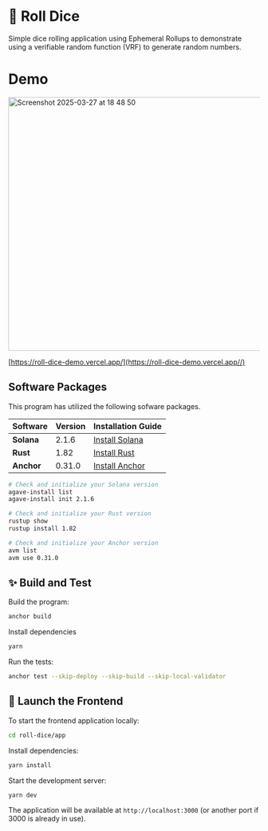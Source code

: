 # 🎲 Roll Dice

Simple dice rolling application using Ephemeral Rollups to demonstrate using a verifiable random function (VRF) to generate random numbers.

# Demo

<img width="508" alt="Screenshot 2025-03-27 at 18 48 50" src="https://github.com/user-attachments/assets/8b67fd33-c9b4-48f1-9a1a-92a9e8d74111" />

[https://roll-dice-demo.vercel.app/](https://roll-dice-demo.vercel.app//)

## Software Packages

This program has utilized the following sofware packages.

| Software   | Version | Installation Guide                                              |
| ---------- | ------- | --------------------------------------------------------------- |
| **Solana** | 2.1.6   | [Install Solana](https://docs.anza.xyz/cli/install)             |
| **Rust**   | 1.82    | [Install Rust](https://www.rust-lang.org/tools/install)         |
| **Anchor** | 0.31.0  | [Install Anchor](https://www.anchor-lang.com/docs/installation) |

```sh
# Check and initialize your Solana version
agave-install list
agave-install init 2.1.6

# Check and initialize your Rust version
rustup show
rustup install 1.82

# Check and initialize your Anchor version
avm list
avm use 0.31.0
```

## ✨ Build and Test

Build the program:

```bash
anchor build
```

Install dependencies

```bash
yarn
```

Run the tests:

```bash
anchor test --skip-deploy --skip-build --skip-local-validator
```

## 🚀 Launch the Frontend

To start the frontend application locally:

```bash
cd roll-dice/app
```

Install dependencies:

```bash
yarn install
```

Start the development server:

```bash
yarn dev
```

The application will be available at `http://localhost:3000` (or another port if 3000 is already in use).
